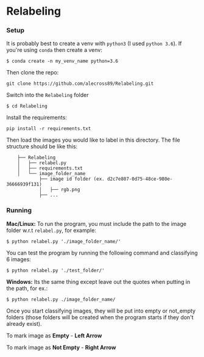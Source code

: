 # Relabeling

### Setup
It is probably best to create a venv with `python3` (I used `python 3.6`).  If you're using `conda` then create a venv:
``` 
$ conda create -n my_venv_name python=3.6
```
Then clone the repo:
```
git clone https://github.com/alecross89/Relabeling.git
```
Switch into the `Relabeling` folder
```
$ cd Relabeling
```

Install the requirements:
```
pip install -r requirements.txt 
```
Then load the images you would like to label in this directory.  The file structure should be like this:
```
    ├── Relabeling                    
    │   ├── relabel.py       
    │   ├── requirements.txt      
    │   └── image_folder_name
            ├── image id folder (ex. d2c7e807-0d75-48ce-980e-36666939f131)         
            │   ├── rgb.png        
            ├── ...
```

### Running

**Mac/Linux:**
To run the program, you must include the path to the image folder w.r.t `relabel.py`, for example: 
```
$ python relabel.py './image_folder_name/'
```
You can test the program by running the following command and classifying 6 images:
```
$ python relabel.py './test_folder/'
```
**Windows:**
Its the same thing except leave out the quotes when putting in the path, for ex.:
```
$ python relabel.py ./image_folder_name/
```
Once you start classifying images, they will be put into empty or not_empty folders (those folders will be created when the program starts if they don't already exist).  

To mark image as **Empty** - **Left Arrow**

To mark image as **Not Empty** - **Right Arrow**
 
